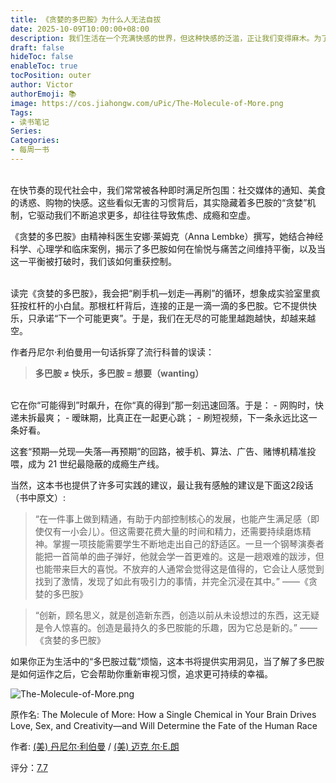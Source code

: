 ```yaml
---
title: 《贪婪的多巴胺》为什么人无法自拔
date: 2025-10-09T10:00:00+08:00
description: 我们生活在一个充满快感的世界，但这种快感的泛滥，正让我们变得麻木。为了再次感受到愉悦，我们不断地去追求更多，却反而让自己陷入更深的痛苦。或许当我们停下脚步，反思那份真正持久的满足，我们才能从这种循环中觉醒，重新找回幸福的本质。
draft: false
hideToc: false
enableToc: true
tocPosition: outer
author: Victor
authorEmoji: 📚
image: https://cos.jiahongw.com/uPic/The-Molecule-of-More.png
Tags:
- 读书笔记
Series:
Categories:
- 每周一书
---
```


<br/>
在快节奏的现代社会中，我们常常被各种即时满足所包围：社交媒体的通知、美食的诱惑、购物的快感。这些看似无害的习惯背后，其实隐藏着多巴胺的“贪婪”机制，它驱动我们不断追求更多，却往往导致焦虑、成瘾和空虚。  
  

<br/>

《贪婪的多巴胺》由精神科医生安娜·莱姆克（Anna Lembke）撰写，她结合神经科学、心理学和临床案例，揭示了多巴胺如何在愉悦与痛苦之间维持平衡，以及当这一平衡被打破时，我们该如何重获控制。

<br/>
读完《贪婪的多巴胺》，我会把“刷手机—划走—再刷”的循环，想象成实验室里疯狂按杠杆的小白鼠。那根杠杆背后，连接的正是一滴一滴的多巴胺。它不提供快乐，只承诺“下一个可能更爽”。于是，我们在无尽的可能里越跑越快，却越来越空。

作者丹尼尔·利伯曼用一句话拆穿了流行科普的误读：


> **多巴胺 ≠ 快乐，多巴胺 = 想要（wanting）**

<br/>
它在你“可能得到”时飙升，在你“真的得到”那一刻迅速回落。于是：
- 网购时，快递未拆最爽；
- 暧昧期，比真正在一起更心跳；
- 刷短视频，下一条永远比这一条好看。

这套“预期—兑现—失落—再预期”的回路，被手机、算法、广告、赌博机精准投喂，成为 21 世纪最隐蔽的成瘾生产线。

当然，这本书也提供了许多可实践的建议，最让我有感触的建议是下面这2段话 （书中原文）:

> “在一件事上做到精通，有助于内部控制核心的发展，也能产生满足感（即使仅有一小会儿）。但这需要花费大量的时间和精力，还需要持续磨炼精神。掌握一项技能需要学生不断地走出自己的舒适区。一旦一个钢琴演奏者能把一首简单的曲子弹好，他就会学一首更难的。这是一趟艰难的跋涉，但也能带来巨大的喜悦。不放弃的人通常会觉得这是值得的，它会让人感觉到找到了激情，发现了如此有吸引力的事情，并完全沉浸在其中。” 
> ——《贪婪的多巴胺》

> “创新，顾名思义，就是创造新东西，创造以前从未设想过的东西，这无疑是令人惊喜的。创造是最持久的多巴胺能的乐趣，因为它总是新的。”
> —— 《贪婪的多巴胺》

如果你正为生活中的“多巴胺过载”烦恼，这本书将提供实用洞见，当了解了多巴胺是如何运作之后，它会帮助你重新审视习惯，追求更可持续的幸福。

![The-Molecule-of-More.png](https://cos.jiahongw.com/uPic/The-Molecule-of-More.png)

原作名: The Molecule of More: How a Single Chemical in Your Brain Drives Love, Sex, and Creativity―and Will Determine the Fate of the Human Race

作者: [(美) 丹尼尔·利伯曼](https://book.douban.com/search/%E4%B8%B9%E5%B0%BC%E5%B0%94%C2%B7%E5%88%A9%E4%BC%AF%E6%9B%BC) / [(美) 迈克 尔·E.朗](https://book.douban.com/search/%E8%BF%88%E5%85%8B%20%E5%B0%94%C2%B7E.%E6%9C%97)

评分：[7.7](https://book.douban.com/subject/35545272/)


